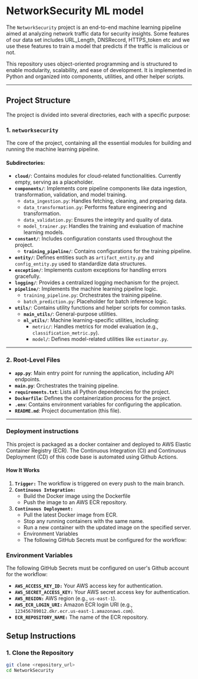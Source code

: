 # NetworkSecurity ML model

The `NetworkSecurity` project is an end-to-end machine learning pipeline aimed at analyzing network traffic data for security insights. Some features of our data set includes URL_Length, DNSRecord, HTTPS_token etc and we use these features to train a model that predicts if the traffic is malicious or not.

This repository uses object-oriented programming and is structured to enable modularity, scalability, and ease of development. It is implemented in Python and organized into components, utilities, and other helper scripts.

---

## **Project Structure**

The project is divided into several directories, each with a specific purpose:

### **1. `networksecurity`**
The core of the project, containing all the essential modules for building and running the machine learning pipeline.

#### Subdirectories:
- **`cloud/`**: Contains modules for cloud-related functionalities. Currently empty, serving as a placeholder.
- **`components/`**: Implements core pipeline components like data ingestion, transformation, validation, and model training.
  - `data_ingestion.py`: Handles fetching, cleaning, and preparing data.
  - `data_transformation.py`: Performs feature engineering and transformation.
  - `data_validation.py`: Ensures the integrity and quality of data.
  - `model_trainer.py`: Handles the training and evaluation of machine learning models.
- **`constant/`**: Includes configuration constants used throughout the project.
  - **`training_pipeline/`**: Contains configurations for the training pipeline.
- **`entity/`**: Defines entities such as `artifact_entity.py` and `config_entity.py` used to standardize data structures.
- **`exception/`**: Implements custom exceptions for handling errors gracefully.
- **`logging/`**: Provides a centralized logging mechanism for the project.
- **`pipeline/`**: Implements the machine learning pipeline logic.
  - `training_pipeline.py`: Orchestrates the training pipeline.
  - `batch_prediction.py`: Placeholder for batch inference logic.
- **`utils/`**: Contains utility functions and helper scripts for common tasks.
  - **`main_utils/`**: General-purpose utilities.
  - **`ml_utils/`**: Machine learning-specific utilities, including:
    - `metric/`: Handles metrics for model evaluation (e.g., `classification_metric.py`).
    - `model/`: Defines model-related utilities like `estimator.py`.

---

### **2. Root-Level Files**
- **`app.py`**: Main entry point for running the application, including API endpoints.
- **`main.py`**: Orchestrates the training pipeline.
- **`requirements.txt`**: Lists all Python dependencies for the project.
- **`Dockerfile`**: Defines the containerization process for the project.
- **`.env`**: Contains environment variables for configuring the application.
- **`README.md`**: Project documentation (this file).

---
### **Deployment instructions**
This project is packaged as a docker container and deployed to AWS Elastic Container Registry (ECR). The Continuous Integration (CI) and Continuous Deployment (CD) of this code base is automated using Github Actions.

#### How It Works
1. **`Trigger:`** The workflow is triggered on every push to the main branch.
2. **`Continuous Integration:`**
   - Build the Docker image using the Dockerfile
   - Push the image to an AWS ECR repository.
3. **`Continuous Deployment:`**
   - Pull the latest Docker image from ECR.
   - Stop any running containers with the same name.
   - Run a new container with the updated image on the specified server.
   - Environment Variables
   - The following GitHub Secrets must be configured for the workflow:

### Environment Variables
The following GitHub Secrets must be configured on user's Github account for the workflow:
- **`AWS_ACCESS_KEY_ID:`** Your AWS access key for authentication.
- **`AWS_SECRET_ACCESS_KEY:`** Your AWS secret access key for authentication.
- **`AWS_REGION:`** AWS region (e.g., `us-east-1`).
- **`AWS_ECR_LOGIN_URI:`** Amazon ECR login URI (e.g., `123456789012.dkr.ecr.us-east-1.amazonaws.com`).
- **`ECR_REPOSITORY_NAME:`** The name of the ECR repository.


## **Setup Instructions**

### **1. Clone the Repository**
```bash
git clone <repository_url>
cd NetworkSecurity





